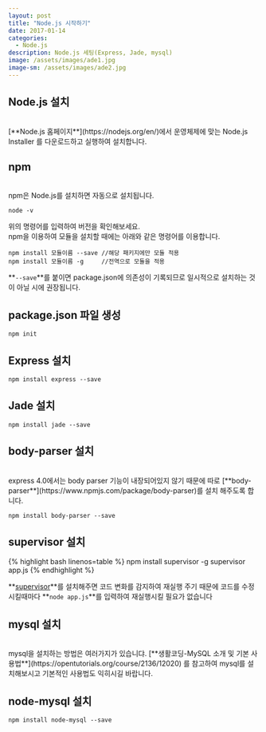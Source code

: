```yaml
---
layout: post
title: "Node.js 시작하기"
date: 2017-01-14
categories:
  - Node.js
description: Node.js 세팅(Express, Jade, mysql)
image: /assets/images/ade1.jpg
image-sm: /assets/images/ade2.jpg
---
```


## Node.js 설치
<br />
[**Node.js 홈페이지**](https://nodejs.org/en/)에서 운영체제에 맞는 
Node.js Installer 를 다운로드하고 실행하여 설치합니다.	



## npm
<br />
npm은 Node.js를 설치하면 자동으로 설치됩니다.	  

	node -v   	

위의 명령어를 입력하여 버전을 확인해보세요.  
npm을 이용하여 모듈을 설치할 때에는 아래와 같은 명령어를 이용합니다.
	
	npm install 모듈이름 --save	//해당 패키지에만 모듈 적용
	npm install 모듈이름 -g		//전역으로 모듈을 적용

**`--save`**를 붙이면 package.json에 의존성이 기록되므로 일시적으로 
설치하는 것이 아닐 시에 권장됩니다.
	
## package.json 파일 생성
	npm init


## Express 설치
	npm install express --save
	
## Jade 설치	
	npm install jade --save

## body-parser 설치
<br />
express 4.0에서는 body parser 기능이 내장되어있지 않기 때문에
따로 [**body-parser**](https://www.npmjs.com/package/body-parser)를 
설치 해주도록 합니다.

	npm install body-parser --save
	
## supervisor 설치
{% highlight bash linenos=table %}
npm install supervisor -g
supervisor app.js
{% endhighlight %}

	
**[supervisor](https://www.npmjs.com/package/supervisor)**를 설치해주면
코드 변화를 감지하여 재실행 주기 때문에 코드를 수정시킬때마다 
**`node app.js`**를 입력하여 재실행시킬 필요가 없습니다

## mysql 설치
<br />
mysql을 설치하는 방법은 여러가지가 있습니댜. 
[**생활코딩-MySQL 소개 및 기본 사용법**](https://opentutorials.org/course/2136/12020)
를 참고하여 mysql를 설치해보시고 기본적인 사용법도 익히시길 바랍니다.

## node-mysql 설치
	npm install node-mysql --save
